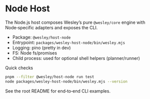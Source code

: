 # Node Host

The Node.js host composes Wesley’s pure `@wesley/core` engine with Node‑specific adapters and exposes the CLI.

- Package: `@wesley/host-node`
- Entrypoint: `packages/wesley-host-node/bin/wesley.mjs`
- Logging: pino (pretty in dev)
- FS: Node fs/promises
- Child process: used for optional shell helpers (planner/runner)

Quick checks

```bash
pnpm --filter @wesley/host-node run test
node packages/wesley-host-node/bin/wesley.mjs --version
```

See the root README for end‑to‑end CLI examples.

